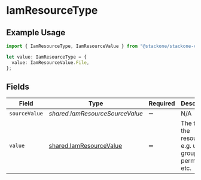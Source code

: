 # IamResourceType

## Example Usage

```typescript
import { IamResourceType, IamResourceValue } from "@stackone/stackone-client-ts/sdk/models/shared";

let value: IamResourceType = {
  value: IamResourceValue.File,
};
```

## Fields

| Field                                                                     | Type                                                                      | Required                                                                  | Description                                                               | Example                                                                   |
| ------------------------------------------------------------------------- | ------------------------------------------------------------------------- | ------------------------------------------------------------------------- | ------------------------------------------------------------------------- | ------------------------------------------------------------------------- |
| `sourceValue`                                                             | *shared.IamResourceSourceValue*                                           | :heavy_minus_sign:                                                        | N/A                                                                       |                                                                           |
| `value`                                                                   | [shared.IamResourceValue](../../../sdk/models/shared/iamresourcevalue.md) | :heavy_minus_sign:                                                        | The type of the resource, e.g. user, group, permission, etc.              | file                                                                      |